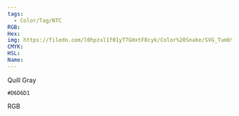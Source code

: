 ```yaml
---
tags:
  - Color/Tag/NTC
RGB:
Hex:
img: https://filedn.com/l0hpzxl1f01yT7GHxtF8cyk/Color%20Snake/SVG_Tumb%20Mass%20No%20Name/D6D6D1.svg
CMYK:
HSL:
Name:
---
```

Quill Gray
```palette
#D6D6D1
```
RGB
